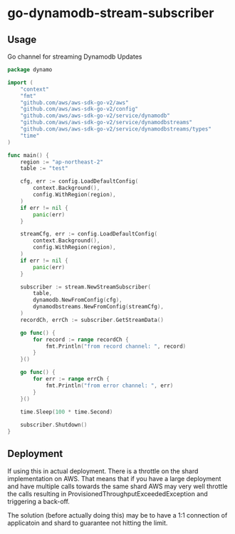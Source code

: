 # go-dynamodb-stream-subscriber

## Usage
Go channel for streaming Dynamodb Updates

```go
package dynamo

import (
	"context"
	"fmt"
	"github.com/aws/aws-sdk-go-v2/aws"
	"github.com/aws/aws-sdk-go-v2/config"
	"github.com/aws/aws-sdk-go-v2/service/dynamodb"
	"github.com/aws/aws-sdk-go-v2/service/dynamodbstreams"
	"github.com/aws/aws-sdk-go-v2/service/dynamodbstreams/types"
	"time"
)

func main() {
	region := "ap-northeast-2"
	table := "test"

	cfg, err := config.LoadDefaultConfig(
		context.Background(),
		config.WithRegion(region),
	)
	if err != nil {
		panic(err)
	}

	streamCfg, err := config.LoadDefaultConfig(
		context.Background(),
		config.WithRegion(region),
	)
	if err != nil {
		panic(err)
	}

	subscriber := stream.NewStreamSubscriber(
		table,
		dynamodb.NewFromConfig(cfg),
		dynamodbstreams.NewFromConfig(streamCfg),
	)
	recordCh, errCh := subscriber.GetStreamData()

	go func() {
		for record := range recordCh {
			fmt.Println("from record channel: ", record)
		}
	}()

	go func() {
		for err := range errCh {
			fmt.Println("from error channel: ", err)
		}
	}()

	time.Sleep(100 * time.Second)
	
	subscriber.Shutdown()
}
```

## Deployment

If using this in actual deployment. There is a throttle on the shard implementation on AWS. That means that if you have a large deployment and have multiple calls towards the same shard AWS may very well throttle the calls resulting in ProvisionedThroughputExceededException and triggering a back-off.

The solution (before actually doing this) may be to have a 1:1 connection of applicatoin and shard to guarantee not hitting the limit.

